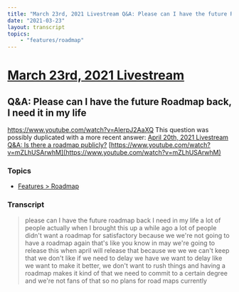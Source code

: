 ```yaml
---
title: "March 23rd, 2021 Livestream Q&A: Please can I have the future Roadmap back, I need it in my life"
date: "2021-03-23"
layout: transcript
topics:
    - "features/roadmap"
---
```

# [March 23rd, 2021 Livestream](../2021-03-23.md)
## Q&A: Please can I have the future Roadmap back, I need it in my life
https://www.youtube.com/watch?v=AlerpJ2AaXQ
This question was possibly duplicated with a more recent answer: [April 20th, 2021 Livestream Q&A: Is there a roadmap publicly?](./yt-mZLhUSArwhM.md) [https://www.youtube.com/watch?v=mZLhUSArwhM](https://www.youtube.com/watch?v=mZLhUSArwhM)


### Topics
* [Features > Roadmap](../topics/features/roadmap.md)

### Transcript

> please can I have the future roadmap back I need in my life a lot of people actually when I brought this up a while ago a lot of people didn't want a roadmap for satisfactory because we we're not going to have a roadmap again that's like you know in may we're going to release this when april will release that because we we we can't keep that we don't like if we need to delay we have we want to delay like we want to make it better, we don't want to rush things and having a roadmap makes it kind of that we need to commit to a certain degree and we're not fans of that so no plans for road maps currently
